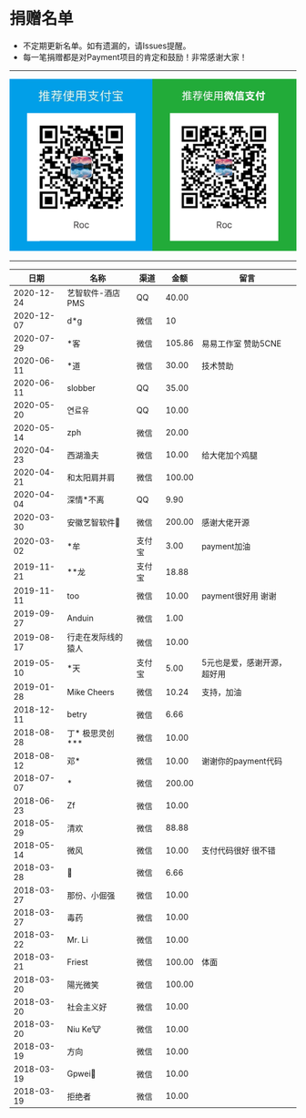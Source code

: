 ﻿# 捐赠名单

* 不定期更新名单。如有遗漏的，请Issues提醒。
* 每一笔捐赠都是对Payment项目的肯定和鼓励！非常感谢大家！

---

![QrCode](img/payment-qrcode.png)

---

日期 | 名称 | 渠道 | 金额 | 留言
--- | --- | --- | --- | ---
2020-12-24 | 艺智软件-酒店PMS | QQ | 40.00 | 
2020-12-07 | d*g | 微信 | 10 |
2020-07-29 | *客 | 微信 | 105.86 | 易易工作室 赞助5CNE
2020-06-11 | *道 | 微信 | 30.00 | 技术赞助
2020-06-11 | slobber | QQ | 35.00 | 
2020-05-20 | 연료유 | QQ | 10.00 |
2020-05-14 | zph | 微信 | 20.00 | 
2020-04-23 | 西湖渔夫 | 微信 | 10.00 | 给大佬加个鸡腿
2020-04-21 | 和太阳肩并肩 | 微信 | 100.00 |
2020-04-04 | 深情*不离 | QQ | 9.90 |
2020-03-30 | 安徽艺智软件🐤 | 微信 | 200.00 | 感谢大佬开源
2020-03-02 | *牟 | 支付宝 | 3.00 | payment加油
2019-11-21 | **龙 | 支付宝 | 18.88 |
2019-11-11 | too | 微信 | 10.00 | payment很好用 谢谢
2019-09-27 | Anduin | 微信 | 1.00 |
2019-08-17 | 行走在发际线的猿人 | 微信 | 10.00 |
2019-05-10 | *天 | 支付宝 | 5.00 | 5元也是爱，感谢开源，超好用
2019-01-28 | Mike Cheers | 微信 | 10.24 | 支持，加油
2018-12-11 | betry | 微信 | 6.66 |
2018-08-28 | 丁* 极思灵创 *** | 微信 | 10.00 |
2018-08-12 | 邓* | 微信 | 10.00 | 谢谢你的payment代码
2018-07-07 | * | 微信 | 200.00 |
2018-06-23 | Zf | 微信 | 10.00 |
2018-05-29 | 清欢 | 微信 | 88.88 |
2018-05-14 | 微风 | 微信 | 10.00 | 支付代码很好 很不错
2018-03-28 | 🤖 | 微信 | 6.66 |
2018-03-27 | 那份、小倔强 | 微信 | 10.00 |
2018-03-27 | 毒药 | 微信 | 10.00 |
2018-03-22 | Mr. Li | 微信 | 10.00 |
2018-03-21 | Friest | 微信 | 100.00 | 体面
2018-03-20 | 陽光微笑 | 微信 | 100.00 |
2018-03-20 | 社会主义好 | 微信 | 10.00 |
2018-03-20 | Niu Ke🐮 | 微信 | 10.00 |
2018-03-19 | 方向 | 微信 | 10.00 |
2018-03-19 | Gpwei💨 | 微信 | 10.00 |
2018-03-19 | 拒绝者 | 微信 | 10.00 |
